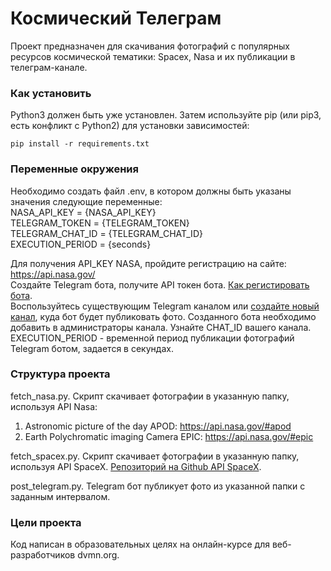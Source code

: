 # Космический Телеграм

Проект предназначен для скачивания фотографий с популярных ресурсов космической тематики: Spacex, Nasa и их
публикации в телеграм-канале.

### Как установить

Python3 должен быть уже установлен. Затем используйте pip (или pip3, есть конфликт с Python2) для установки зависимостей:

`pip install -r requirements.txt`

### Переменные окружения
Необходимо создать файл .env, в котором должны быть указаны значения следующие переменные:  
NASA_API_KEY = {NASA_API_KEY}  
TELEGRAM_TOKEN = {TELEGRAM_TOKEN}  
TELEGRAM_CHAT_ID = {TELEGRAM_CHAT_ID}  
EXECUTION_PERIOD = {seconds}

Для получения API_KEY NASA, пройдите регистрацию на сайте: https://api.nasa.gov/  
Создайте Telegram бота, получите API токен бота. [Как регистировать бота](https://way23.ru/%D1%80%D0%B5%D0%B3%D0%B8%D1%81%D1%82%D1%80%D0%B0%D1%86%D0%B8%D1%8F-%D0%B1%D0%BE%D1%82%D0%B0-%D0%B2-telegram.html).  
Воспользуйтесь существующим Telegram каналом или [создайте новый канал](https://smmplanner.com/blog/otlozhennyj-posting-v-telegram/), куда бот будет публиковать фото. Созданного бота необходимо добавить в администраторы канала.
Узнайте CHAT_ID вашего канала.  
EXECUTION_PERIOD - временной период публикации фотографий Telegram ботом, задается в секундах.

### Структура проекта
fetch_nasa.py. Скрипт скачивает фотографии в указанную папку, используя API Nasa:  
1. Astronomic picture of the day APOD: https://api.nasa.gov/#apod  
2. Earth Polychromatic imaging Camera EPIC: https://api.nasa.gov/#epic  

fetch_spacex.py. Скрипт скачивает фотографии в указанную папку, используя API SpaceX. [Репозиторий на Github API SpaceX](https://github.com/r-spacex/SpaceX-API). 

post_telegram.py. Telegram бот публикует фото из указанной папки с заданным интервалом. 


### Цели проекта

Код написан в образовательных целях на онлайн-курсе для веб-разработчиков dvmn.org.

